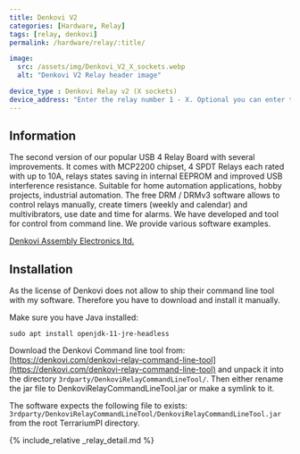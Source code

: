 ```yaml
---
title: Denkovi V2
categories: [Hardware, Relay]
tags: [relay, denkovi]
permalink: /hardware/relay/:title/

image:
  src: /assets/img/Denkovi_V2_X_sockets.webp
  alt: "Denkovi V2 Relay header image"

device_type : Denkovi Relay v2 (X sockets)
device_address: "Enter the relay number 1 - X. Optional you can enter the Serial address of the board if you have multiple relay boards like: `1,0035685`"
---
```


## Information
The second version of our popular USB 4 Relay Board with several improvements. It comes with MCP2200 chipset, 4 SPDT Relays each rated with up to 10A, relays states saving in internal EEPROM and improved USB interference resistance. Suitable for home automation applications, hobby projects, industrial automation. The free DRM / DRMv3 software allows to control relays manually, create timers (weekly and calendar) and multivibrators, use date and time for alarms. We have developed and tool for control from command line. We provide various software examples.

[Denkovi Assembly Electronics ltd.](https://denkovi.com/usb-relay-board-four-channels-for-home-automation-v2)

## Installation
As the license of Denkovi does not allow to ship their command line tool with my software. Therefore you have to download and install it manually.

Make sure you have Java installed:
```console
sudo apt install openjdk-11-jre-headless
```

Download the Denkovi Command line tool from: [https://denkovi.com/denkovi-relay-command-line-tool](https://denkovi.com/denkovi-relay-command-line-tool) and unpack it into the directory `3rdparty/DenkoviRelayCommandLineTool/`.
Then either rename the jar file to DenkoviRelayCommandLineTool.jar or make a symlink to it.

The software expects the following file to exists: `3rdparty/DenkoviRelayCommandLineTool/DenkoviRelayCommandLineTool.jar` from the root TerrariumPI directory.

{% include_relative _relay_detail.md %}